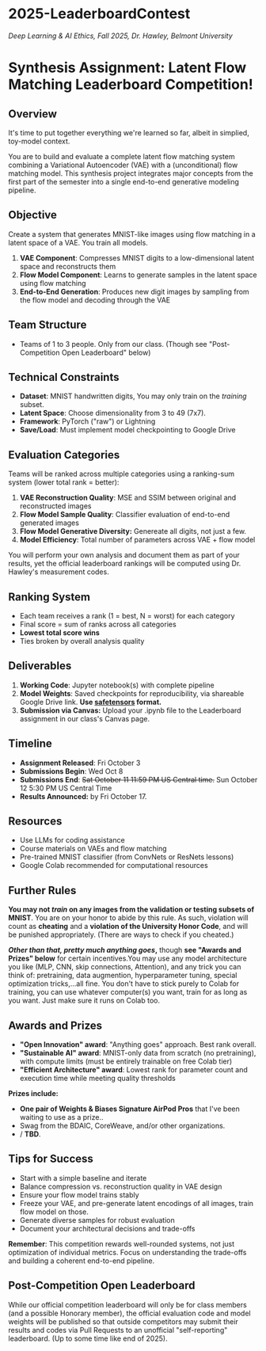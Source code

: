# 2025-LeaderboardContest


*Deep Learning & AI Ethics, Fall 2025, Dr. Hawley, Belmont University*

# Synthesis Assignment: Latent Flow Matching Leaderboard Competition!

## Overview

It's time to put together everything we're learned so far, albeit in simplied, toy-model context.  

You are to build and evaluate a complete latent flow matching system combining a Variational Autoencoder (VAE) with a  (unconditional) flow matching model. This synthesis project integrates major concepts from the first part of the semester into a single end-to-end generative modeling pipeline.

## Objective

Create a system that generates MNIST-like images using flow matching in a latent space of a VAE. You train all models.

1. **VAE Component**: Compresses MNIST digits to a low-dimensional latent space and reconstructs them
2. **Flow Model Component**: Learns to generate samples in the latent space using flow matching
3. **End-to-End Generation**: Produces new digit images by sampling from the flow model and decoding through the VAE

## Team Structure

- Teams of 1 to 3 people. Only from our class. (Though see "Post-Competition Open Leaderboard" below)

## Technical Constraints

- **Dataset**: MNIST handwritten digits,  You may only train on the *training* subset. 
- **Latent Space**: Choose dimensionality from 3 to 49 (7x7). 
- **Framework**: PyTorch ("raw") or Lightning
- **Save/Load**: Must implement model checkpointing to Google Drive

## Evaluation Categories

Teams will be ranked across multiple categories using a ranking-sum system (lower total rank = better):

1. **VAE Reconstruction Quality**: MSE and SSIM between original and reconstructed images
3. **Flow Model Sample Quality**: Classifier evaluation of end-to-end generated images
4. **Flow Model Generative Diversity:** Genereate all digits, not just a few. 
5. **Model Efficiency**: Total number of parameters across VAE + flow model

You will perform your own analysis and document them as part of your results, yet the official leaderboard rankings will be computed using Dr. Hawley's measurement codes.

## Ranking System

- Each team receives a rank (1 = best, N = worst) for each category
- Final score = sum of ranks across all categories
- **Lowest total score wins**
- Ties broken by overall analysis quality

## Deliverables

1. **Working Code**: Jupyter notebook(s) with complete pipeline
2. **Model Weights**: Saved checkpoints for reproducibility, via shareable Google Drive link. **Use [safetensors](https://huggingface.co/docs/safetensors/en/index) format.**
3. **Submission via Canvas:** Upload your .ipynb file to the Leaderboard assignment in our class's Canvas page. 

## Timeline

- **Assignment Released**: Fri October 3
- **Submissions Begin**: Wed Oct 8 
- **Submissions End**: ~~Sat October 11 11:59 PM US Central time.~~  Sun October 12 5:30 PM US Central Time
- **Results Announced:** by Fri October 17.

## Resources

- Use LLMs for coding assistance
- Course materials on VAEs and flow matching
- Pre-trained MNIST classifier (from ConvNets or  ResNets lessons)
- Google Colab recommended for computational resources

## Further Rules

**You may not *train* on any images from the validation or testing subsets of MNIST**. You are on your honor to abide by this rule. As such, violation will count as **cheating** and a **violation of the University Honor Code**, and will be punished appropriately. (There are ways to check if you cheated.)

***Other than that, pretty much anything goes*,** though **see "Awards and Prizes" below** for certain incentives.You may use any model architecture you like (MLP, CNN, skip connections, Attention), and any trick you can think of: pretraining, data augmention, hyperparameter tuning, special optimization tricks,...all fine.  You don't have to stick purely to Colab for training, you can use whatever computer(s) you want, train for as long as you want.  Just make sure it runs on Colab too.

## Awards and Prizes

- **"Open Innovation" award**: "Anything goes" approach. Best rank overall.
- **"Sustainable AI" award**: MNIST-only data from scratch (no pretraining), with compute limits (must be entirely trainable on free Colab tier)
- **"Efficient Architecture" award**: Lowest rank for parameter count and execution time while meeting quality thresholds

**Prizes include:**

- **One pair of Weights & Biases Signature AirPod Pros** that I've been waiting to use as a prize..
- Swag from the BDAIC, CoreWeave, and/or other organizations.
- / **TBD**.

## Tips for Success

- Start with a simple baseline and iterate
- Balance compression vs. reconstruction quality in VAE design
- Ensure your flow model trains stably
- Freeze your VAE, and pre-generate latent encodings of all images, train flow model on those.
- Generate diverse samples for robust evaluation
- Document your architectural decisions and trade-offs

**Remember**: This competition rewards well-rounded systems, not just optimization of individual metrics. Focus on understanding the trade-offs and building a coherent end-to-end pipeline.

## Post-Competition Open Leaderboard

While our official competition leaderboard will only be for class members (and a possible Honorary member), the official evaluation code and model weights will be published so that outside competitors may submit their results and codes via Pull Requests to an unofficial "self-reporting" leaderboard. (Up to some time like end of 2025).

